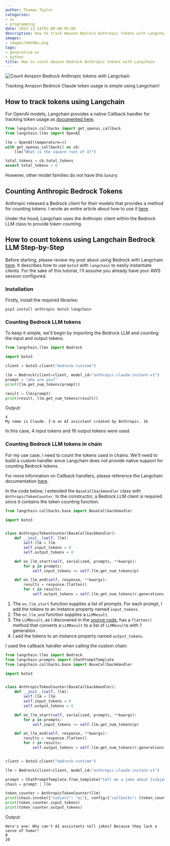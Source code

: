 ```yaml
---
author: Thomas Taylor
categories:
- ai
- programming
date: 2023-11-24T01:00:00-05:00
description: How to track Amazon Bedrock Anthropic tokens with Langchain
images:
- images/bmY6Bu.png
tags:
- generative-ai
- python 
title: How to count Amazon Bedrock Anthropic tokens with Langchain
---
```


![Count Amazon Bedrock Anthropic tokens with Langchain](images/bmY6Bu.png)

Tracking Amazon Bedrock Claude token usage is simple using Langchain!

## How to track tokens using Langchain

For OpenAI models, Langchain provides a native Callback handler for tracking token usage as [documented here][1].

```python
from langchain.callbacks import get_openai_callback
from langchain.llms import OpenAI

llm = OpenAI(temperature=0)
with get_openai_callback() as cb:
    llm("What is the square root of 4?")

total_tokens = cb.total_tokens
assert total_tokens > 0
```

However, other model families do not have this luxury.

## Counting Anthropic Bedrock Tokens

Anthropic released a Bedrock client for their models that provides a method for counting tokens. I wrote an entire article about how to use it [here][2].

Under the hood, Langchain uses the Anthropic client within the Bedrock LLM class to provide token counting.

## How to count tokens using Langchain Bedrock LLM Step-by-Step

Before starting, please review my post about using Bedrock with Langchain [here][3]. It describes how to use `boto3` with `langchain` to easily instantiate clients. For the sake of this tutorial, I'll assume you already have your AWS session configured.

### Installation

Firstly, install the required libraries:

```shell
pip3 install anthropic boto3 langchain
```

### Counting Bedrock LLM tokens

To keep it simple, we'll begin by importing the Bedrock LLM and counting the input and output tokens.

```python
from langchain.llms import Bedrock

import boto3

client = boto3.client("bedrock-runtime")

llm = Bedrock(client=client, model_id="anthropic.claude-instant-v1")
prompt = "who are you?"
print(llm.get_num_tokens(prompt))

result = llm(prompt)
print(result, llm.get_num_tokens(result))
```

Output:

```text
4
My name is Claude. I'm an AI assistant created by Anthropic. 16
```

In this case, 4 input tokens and 16 output tokens were used.

### Counting Bedrock LLM tokens in chain

For my use case, I need to count the tokens used in chains. We'll need to build a custom handler since Langchain does not provide native support for counting Bedrock tokens.

For more information on Callback handlers, please reference the Langchain documentation [here][4].

In the code below, I extended the `BaseCallbackHandler` class with `AnthropicTokenCounter`. In the constructor, a Bedrock LLM client is required since it contains the token counting function.

```python
from langchain.callbacks.base import BaseCallbackHandler

import boto3


class AnthropicTokenCounter(BaseCallbackHandler):
    def __init__(self, llm):
        self.llm = llm
        self.input_tokens = 0
        self.output_tokens = 0

    def on_llm_start(self, serialized, prompts, **kwargs):
        for p in prompts:
            self.input_tokens += self.llm.get_num_tokens(p)

    def on_llm_end(self, response, **kwargs):
        results = response.flatten()
        for r in results:
            self.output_tokens = self.llm.get_num_tokens(r.generations[0][0].text)
```

1. The `on_llm_start` function supplies a list of prompts. For each prompt, I add the tokens to an instance property named `input_tokens`.
2. The `on_llm_end` function supplies a `LLMResult`.
  1. The `LLMResult`, as I discovered in the [source code][5], has a `flatten()` method that converts a `LLMResult` to a list of `LLMResult`s with 1 generation.
  2. I add the tokens to an instance property named `output_tokens`.

I used the callback handler when calling the custom chain:

```python
from langchain.llms import Bedrock
from langchain.prompts import ChatPromptTemplate
from langchain.callbacks.base import BaseCallbackHandler

import boto3


class AnthropicTokenCounter(BaseCallbackHandler):
    def __init__(self, llm):
        self.llm = llm
        self.input_tokens = 0
        self.output_tokens = 0

    def on_llm_start(self, serialized, prompts, **kwargs):
        for p in prompts:
            self.input_tokens += self.llm.get_num_tokens(p)

    def on_llm_end(self, response, **kwargs):
        results = response.flatten()
        for r in results:
            self.output_tokens = self.llm.get_num_tokens(r.generations[0][0].text)


client = boto3.client("bedrock-runtime")

llm = Bedrock(client=client, model_id="anthropic.claude-instant-v1")

prompt = ChatPromptTemplate.from_template("tell me a joke about {subject}")
chain = prompt | llm

token_counter = AnthropicTokenCounter(llm)
print(chain.invoke({"subject": "ai"}, config={"callbacks": [token_counter]}))
print(token_counter.input_tokens)
print(token_counter.output_tokens)
```

Output:

```text
Here's one: Why can't AI assistants tell jokes? Because they lack a sense of humor!
8
20
```

[1]: https://python.langchain.com/docs/modules/callbacks/token_counting
[2]: https://how.wtf/how-to-count-amazon-bedrock-claude-tokens-step-by-step-guide.html
[3]: https://how.wtf/langchain-with-amazon-bedrock.html
[4]: https://python.langchain.com/docs/modules/callbacks/custom_callbacks
[5]: https://github.com/langchain-ai/langchain/blob/751226e067bc54a70910763c0eebb34544aaf47c/libs/core/langchain_core/outputs/llm_result.py#L22

